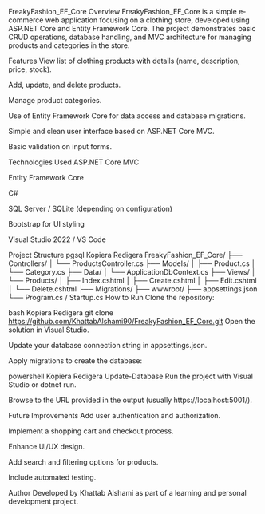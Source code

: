 FreakyFashion_EF_Core
Overview
FreakyFashion_EF_Core is a simple e-commerce web application focusing on a clothing store, developed using ASP.NET Core and Entity Framework Core. The project demonstrates basic CRUD operations, database handling, and MVC architecture for managing products and categories in the store.

Features
View list of clothing products with details (name, description, price, stock).

Add, update, and delete products.

Manage product categories.

Use of Entity Framework Core for data access and database migrations.

Simple and clean user interface based on ASP.NET Core MVC.

Basic validation on input forms.

Technologies Used
ASP.NET Core MVC

Entity Framework Core

C#

SQL Server / SQLite (depending on configuration)

Bootstrap for UI styling

Visual Studio 2022 / VS Code

Project Structure
pgsql
Kopiera
Redigera
FreakyFashion_EF_Core/
├── Controllers/
│   └── ProductsController.cs
├── Models/
│   ├── Product.cs
│   └── Category.cs
├── Data/
│   └── ApplicationDbContext.cs
├── Views/
│   └── Products/
│       ├── Index.cshtml
│       ├── Create.cshtml
│       ├── Edit.cshtml
│       └── Delete.cshtml
├── Migrations/
├── wwwroot/
├── appsettings.json
└── Program.cs / Startup.cs
How to Run
Clone the repository:

bash
Kopiera
Redigera
git clone https://github.com/KhattabAlshami90/FreakyFashion_EF_Core.git
Open the solution in Visual Studio.

Update your database connection string in appsettings.json.

Apply migrations to create the database:

powershell
Kopiera
Redigera
Update-Database
Run the project with Visual Studio or dotnet run.

Browse to the URL provided in the output (usually https://localhost:5001/).

Future Improvements
Add user authentication and authorization.

Implement a shopping cart and checkout process.

Enhance UI/UX design.

Add search and filtering options for products.

Include automated testing.

Author
Developed by Khattab Alshami as part of a learning and personal development project.

